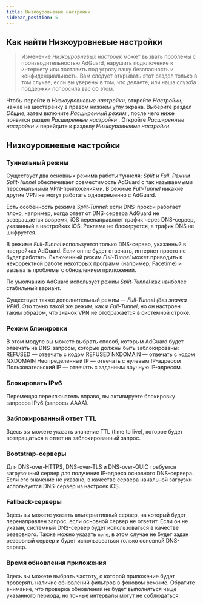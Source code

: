 ```yaml
---
title: Низкоуровневые настройки
sidebar_position: 5
---
```


## Как найти Низкоуровневые настройки

> Изменение *Низкоуровневых настроек* может вызвать проблемы с производительностью AdGuard, нарушить подключение к интернету или поставить под угрозу вашу безопасность и конфиденциальность. Вам следует открывать этот раздел только в том случае, если вы уверены в том, что делаете, или наша служба поддержки попросила вас об этом.

Чтобы перейти в *Низкоуровневые настройки*, откройте  *Настройки*, нажав на шестеренку в правом нижнем углу экрана. Выберите раздел *Общие*, затем включите *Расширенный режим* , после чего ниже появится раздел *Расширенные настройки* . Откройте *Расширенные настройки* и перейдите к разделу *Низкоуровневые настройки*.

## Низкоуровневые настройки

### Туннельный режим

Существует два основных режима работы туннеля: *Split* и *Full*. *Режим Split-Tunnel* обеспечивает совместимость AdGuard c так называемыми персональными VPN-приложениями. В режиме *Full-Tunnel* никакие другие VPN не могут работать одновременно с AdGuard.

Есть особенность режима *Split-Tunnel*: если DNS-прокси работает плохо, например, когда ответ от DNS-сервера AdGuard не возвращается вовремя, iOS перенаправляет трафик через DNS-сервер, указанный в настройках iOS. Реклама не блокируется, а трафик DNS не шифруется.

В режиме *Full-Tunnel* используется только DNS-сервер, указанный в настройках AdGuard. Если он не будет отвечать, интернет просто не будет работать. Включенный режим *Full-Tunnel* может приводить к некорректной работе некоторых программ (например, Facetime) и вызывать проблемы с обновлением приложений.

По умолчанию AdGuard использует режим *Split-Tunnel* как наиболее стабильный вариант.

Существует также дополнительный режим — *Full-Tunnel (без значка VPN)*. Это точно такой же режим, как и *Full-Tunnel*, но он настроен таким образом, что значок VPN не отображается в системной строке.

### Режим блокировки

В этом модуле вы можете выбрать способ, которым AdGuard будет отвечать на DNS-запросы, которые должны быть заблокированы: REFUSED — отвечать с кодом REFUSED NXDOMAIN — отвечать с кодом NXDOMAIN Неопределенный IP — отвечать с нулевым IP-адресом Пользовательский IP — отвечать с заданным вручную IP-адресом.

### Блокировать IPv6

Перемещая переключатель вправо, вы активируете блокировку запросов IPv6 (запросы AAAA).

### Заблокированный ответ TTL

Здесь вы можете указать значение TTL (time to live), которое будет возвращаться в ответ на заблокированный запрос.

### Bootstrap-серверы

Для DNS-over-HTTPS, DNS-over-TLS и DNS-over-QUIC требуется загрузочный сервер для получения IP-адреса основного DNS-сервера. Если его значение не указано, в качестве сервера начальной загрузки используется DNS-сервер из настроек iOS.

### Fallback-серверы

Здесь вы можете указать альтернативный сервер, на который будет перенаправлен запрос, если основной сервер не ответит. Если он не указан, системный DNS-сервер будет использоваться в качестве резервного. Также можно указать `none`, в этом случае не будет задан резервный сервер и будет использоваться только основной DNS-сервер.

### Время обновления приложения

Здесь вы можете выбрать частоту, с которой приложение будет проверять наличие обновлений фильтров в фоновом режиме. Обратите внимание, что проверка обновлений не будет выполняться чаще указанного периода, но точные интервалы могут не соблюдаться.